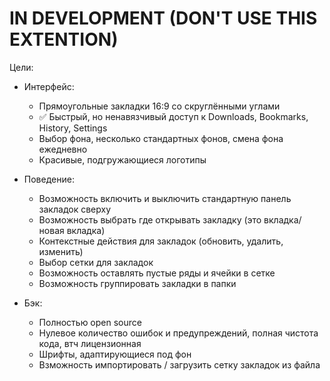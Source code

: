 # IN DEVELOPMENT (DON'T USE THIS EXTENTION)

Цели:
* Интерфейс:
  * Прямоугольные закладки 16:9 со скруглёнными углами
  * ✅ Быстрый, но ненавязчивый доступ к Downloads, Bookmarks, History, Settings
  * Выбор фона, несколько стандартных фонов, смена фона ежедневно
  * Красивые, подгружающиеся логотипы

* Поведение:
  * Возможность включить и выключить стандартную панель закладок сверху
  * Возможность выбрать где открывать закладку (это вкладка/новая вкладка)
  * Контекстные действия для закладок (обновить, удалить, изменить)
  * Выбор сетки для закладок
  * Возможность оставлять пустые ряды и ячейки в сетке
  * Возможность группировать закладки в папки

* Бэк:
  * Полностью open source
  * Нулевое количество ошибок и предупреждений, полная чистота кода, втч лицензионная
  * Шрифты, адаптирующиеся под фон
  * Взможность импортировать / загрузить сетку закладок из файла
